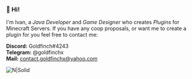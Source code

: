 ### 👋 Hi! 

I'm Ivan, a *Java Developer* and *Game Designer* who creates *Plugins* for Minecraft Servers.
If you have any coop proposals, or want me to create a plugin for you feel free to contact me:

**Discord:** Goldfinch#4243   
**Telegram:** @goldfinchx  
**Mail:** contact.goldfinchx@yahoo.com 

![N|Solid](https://i.imgur.com/rfFpwFO.png)
